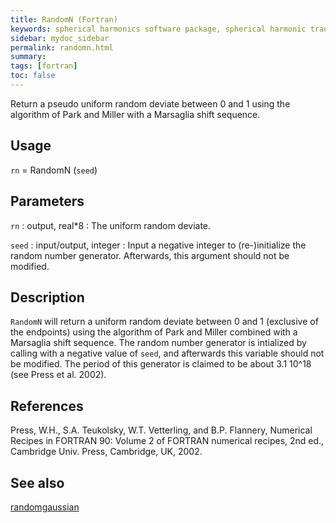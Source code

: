 ```yaml
---
title: RandomN (Fortran)
keywords: spherical harmonics software package, spherical harmonic transform, legendre functions, multitaper spectral analysis, fortran, Python, gravity, magnetic field
sidebar: mydoc_sidebar
permalink: randomn.html
summary:
tags: [fortran]
toc: false
---
```


Return a pseudo uniform random deviate between 0 and 1 using the algorithm of Park and Miller with a Marsaglia shift sequence.

## Usage

`rn` = RandomN (`seed`)

## Parameters

`rn` : output, real\*8
:   The uniform random deviate.

`seed` : input/output, integer
:   Input a negative integer to (re-)initialize the random number generator. Afterwards, this argument should not be modified.

## Description

`RandomN` will return a uniform random deviate between 0 and 1 (exclusive of the endpoints) using the algorithm of Park and Miller combined with a Marsaglia shift sequence. The random number generator is intialized by calling with a negative value of `seed`, and afterwards this variable should not be modified. The period of this generator is claimed to be about 3.1 10^18 (see Press et al. 2002).

## References

Press, W.H., S.A. Teukolsky, W.T. Vetterling, and B.P. Flannery, Numerical Recipes in FORTRAN 90: Volume 2 of FORTRAN numerical recipes, 2nd ed., Cambridge Univ. Press, Cambridge, UK, 2002.

## See also

[randomgaussian](randomgaussian.html)
